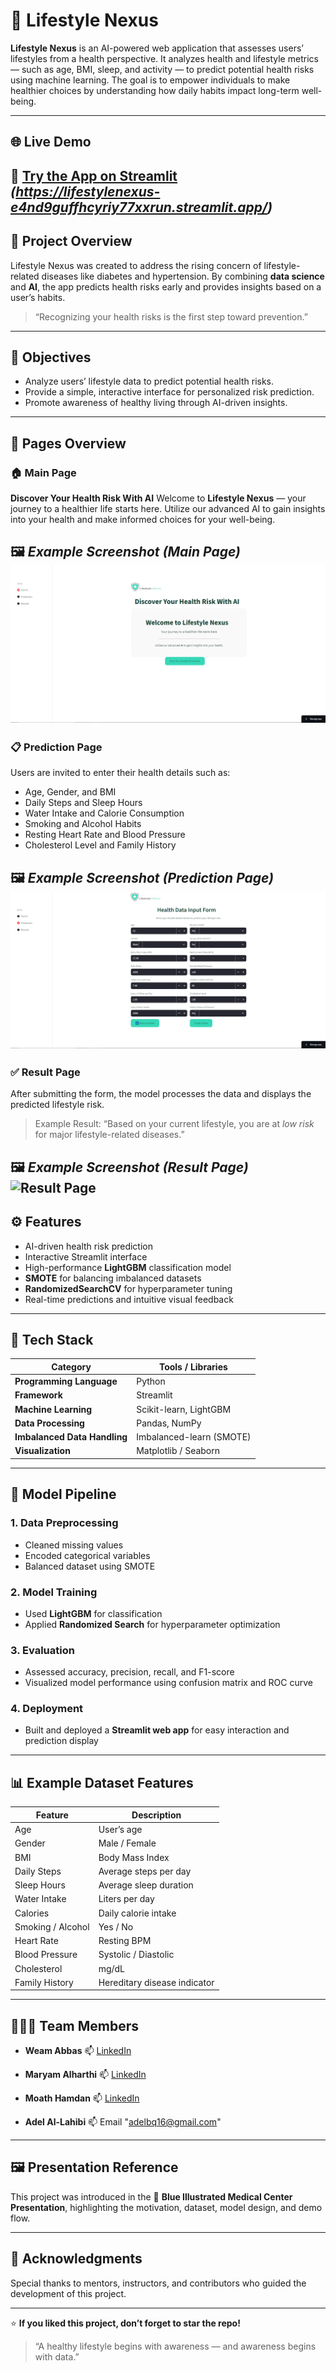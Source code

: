 # 🍃 Lifestyle Nexus

**Lifestyle Nexus** is an AI-powered web application that assesses users’ lifestyles from a health perspective.
It analyzes health and lifestyle metrics — such as age, BMI, sleep, and activity — to predict potential health risks using machine learning.
The goal is to empower individuals to make healthier choices by understanding how daily habits impact long-term well-being.

---

## 🌐 Live Demo

🚀 [Try the App on Streamlit](#)
*(https://lifestylenexus-e4nd9guffhcyriy77xxrun.streamlit.app/)*
---

## 🏥 Project Overview

Lifestyle Nexus was created to address the rising concern of lifestyle-related diseases like diabetes and hypertension.
By combining **data science** and **AI**, the app predicts health risks early and provides insights based on a user’s habits.

> “Recognizing your health risks is the first step toward prevention.”

---

## 🧠 Objectives

* Analyze users’ lifestyle data to predict potential health risks.
* Provide a simple, interactive interface for personalized risk prediction.
* Promote awareness of healthy living through AI-driven insights.

---

## 📸 Pages Overview

### 🏠 Main Page

**Discover Your Health Risk With AI**
Welcome to **Lifestyle Nexus** — your journey to a healthier life starts here.
Utilize our advanced AI to gain insights into your health and make informed choices for your well-being.

🖼️ *Example Screenshot (Main Page)*
![Main Page](./MainPage.png)
---

### 📋 Prediction Page

Users are invited to enter their health details such as:

* Age, Gender, and BMI
* Daily Steps and Sleep Hours
* Water Intake and Calorie Consumption
* Smoking and Alcohol Habits
* Resting Heart Rate and Blood Pressure
* Cholesterol Level and Family History

🖼️ *Example Screenshot (Prediction Page)*
![Prediction Page](./PredictionPage.png)
---

### ✅ Result Page

After submitting the form, the model processes the data and displays the predicted lifestyle risk.

> Example Result:
> “Based on your current lifestyle, you are at *low risk* for major lifestyle-related diseases.”

🖼️ *Example Screenshot (Result Page)*
![Result Page](./RusltPage.png)
---

## ⚙️ Features

* AI-driven health risk prediction
* Interactive Streamlit interface
* High-performance **LightGBM** classification model
* **SMOTE** for balancing imbalanced datasets
* **RandomizedSearchCV** for hyperparameter tuning
* Real-time predictions and intuitive visual feedback

---

## 🧩 Tech Stack

| Category                     | Tools / Libraries        |
| ---------------------------- | ------------------------ |
| **Programming Language**     | Python                   |
| **Framework**                | Streamlit                |
| **Machine Learning**         | Scikit-learn, LightGBM   |
| **Data Processing**          | Pandas, NumPy            |
| **Imbalanced Data Handling** | Imbalanced-learn (SMOTE) |
| **Visualization**            | Matplotlib / Seaborn     |

---

## 🧪 Model Pipeline

### 1. **Data Preprocessing**

* Cleaned missing values
* Encoded categorical variables
* Balanced dataset using SMOTE

### 2. **Model Training**

* Used **LightGBM** for classification
* Applied **Randomized Search** for hyperparameter optimization

### 3. **Evaluation**

* Assessed accuracy, precision, recall, and F1-score
* Visualized model performance using confusion matrix and ROC curve

### 4. **Deployment**

* Built and deployed a **Streamlit web app** for easy interaction and prediction display

---

## 📊 Example Dataset Features

| Feature           | Description                  |
| ----------------- | ---------------------------- |
| Age               | User’s age                   |
| Gender            | Male / Female                |
| BMI               | Body Mass Index              |
| Daily Steps       | Average steps per day        |
| Sleep Hours       | Average sleep duration       |
| Water Intake      | Liters per day               |
| Calories          | Daily calorie intake         |
| Smoking / Alcohol | Yes / No                     |
| Heart Rate        | Resting BPM                  |
| Blood Pressure    | Systolic / Diastolic         |
| Cholesterol       | mg/dL                        |
| Family History    | Hereditary disease indicator |

---

## 👩🏻‍💻 Team Members

* **Weam Abbas**
  📫 [LinkedIn](https://www.linkedin.com/in/weam-abbas-855a63285/)

* **Maryam Alharthi**
  📫 [LinkedIn](https://www.linkedin.com/in/maryam-alharthi-1b252b378/)

* **Moath Hamdan**
  📫 [LinkedIn](http://linkedin.com/in/moath-hamdan/)

* **Adel Al-Lahibi**
  📫 Email "adelbq16@gmail.com"

---

## 🖼️ Presentation Reference

This project was introduced in the
📘 **Blue Illustrated Medical Center Presentation**,
highlighting the motivation, dataset, model design, and demo flow.

---

## 🙌 Acknowledgments

Special thanks to mentors, instructors, and contributors who guided the development of this project.

---



⭐ **If you liked this project, don’t forget to star the repo!**

> “A healthy lifestyle begins with awareness — and awareness begins with data.”










